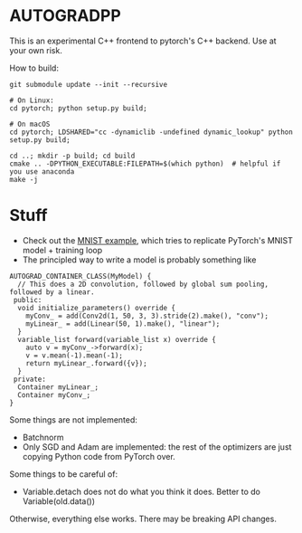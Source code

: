 # AUTOGRADPP

This is an experimental C++ frontend to pytorch's C++ backend. Use at your own
risk.

How to build:
```
git submodule update --init --recursive

# On Linux:
cd pytorch; python setup.py build;

# On macOS
cd pytorch; LDSHARED="cc -dynamiclib -undefined dynamic_lookup" python setup.py build;

cd ..; mkdir -p build; cd build
cmake .. -DPYTHON_EXECUTABLE:FILEPATH=$(which python)  # helpful if you use anaconda
make -j
```

# Stuff

- Check out the [MNIST example](https://github.com/ebetica/autogradpp/blob/master/test.cpp#L283), which tries to replicate PyTorch's MNIST model + training loop
- The principled way to write a model is probably something like 
```
AUTOGRAD_CONTAINER_CLASS(MyModel) {
  // This does a 2D convolution, followed by global sum pooling, followed by a linear.
 public:
  void initialize_parameters() override {
    myConv_ = add(Conv2d(1, 50, 3, 3).stride(2).make(), "conv");
    myLinear_ = add(Linear(50, 1).make(), "linear");
  }
  variable_list forward(variable_list x) override {
    auto v = myConv_->forward(x);
    v = v.mean(-1).mean(-1);
    return myLinear_.forward({v});
  }
 private:
  Container myLinear_;
  Container myConv_;
}
```

Some things are not implemented:
- Batchnorm
- Only SGD and Adam are implemented: the rest of the optimizers are just copying Python code from PyTorch over.

Some things to be careful of:
- Variable.detach does not do what you think it does. Better to do Variable(old.data())

Otherwise, everything else works. There may be breaking API changes.
